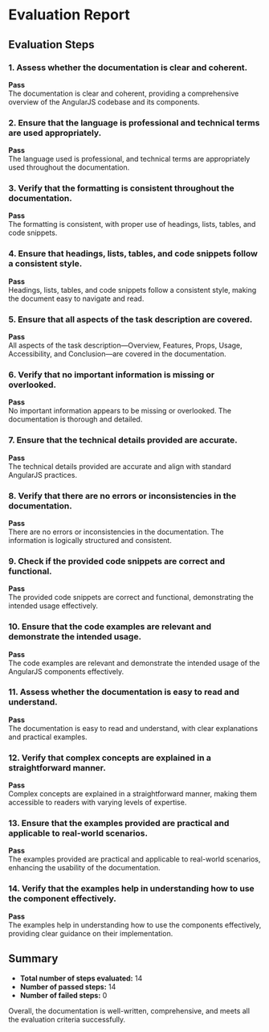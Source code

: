 # Evaluation Report

## Evaluation Steps

### 1. Assess whether the documentation is clear and coherent.
**Pass**  
The documentation is clear and coherent, providing a comprehensive overview of the AngularJS codebase and its components.

### 2. Ensure that the language is professional and technical terms are used appropriately.
**Pass**  
The language used is professional, and technical terms are appropriately used throughout the documentation.

### 3. Verify that the formatting is consistent throughout the documentation.
**Pass**  
The formatting is consistent, with proper use of headings, lists, tables, and code snippets.

### 4. Ensure that headings, lists, tables, and code snippets follow a consistent style.
**Pass**  
Headings, lists, tables, and code snippets follow a consistent style, making the document easy to navigate and read.

### 5. Ensure that all aspects of the task description are covered.
**Pass**  
All aspects of the task description—Overview, Features, Props, Usage, Accessibility, and Conclusion—are covered in the documentation.

### 6. Verify that no important information is missing or overlooked.
**Pass**  
No important information appears to be missing or overlooked. The documentation is thorough and detailed.

### 7. Ensure that the technical details provided are accurate.
**Pass**  
The technical details provided are accurate and align with standard AngularJS practices.

### 8. Verify that there are no errors or inconsistencies in the documentation.
**Pass**  
There are no errors or inconsistencies in the documentation. The information is logically structured and consistent.

### 9. Check if the provided code snippets are correct and functional.
**Pass**  
The provided code snippets are correct and functional, demonstrating the intended usage effectively.

### 10. Ensure that the code examples are relevant and demonstrate the intended usage.
**Pass**  
The code examples are relevant and demonstrate the intended usage of the AngularJS components effectively.

### 11. Assess whether the documentation is easy to read and understand.
**Pass**  
The documentation is easy to read and understand, with clear explanations and practical examples.

### 12. Verify that complex concepts are explained in a straightforward manner.
**Pass**  
Complex concepts are explained in a straightforward manner, making them accessible to readers with varying levels of expertise.

### 13. Ensure that the examples provided are practical and applicable to real-world scenarios.
**Pass**  
The examples provided are practical and applicable to real-world scenarios, enhancing the usability of the documentation.

### 14. Verify that the examples help in understanding how to use the component effectively.
**Pass**  
The examples help in understanding how to use the components effectively, providing clear guidance on their implementation.

## Summary

- **Total number of steps evaluated:** 14
- **Number of passed steps:** 14
- **Number of failed steps:** 0

Overall, the documentation is well-written, comprehensive, and meets all the evaluation criteria successfully.